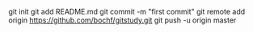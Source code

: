 git init
git add README.md
git commit -m "first commit"
git remote add origin https://github.com/bochf/gitstudy.git
git push -u origin master
